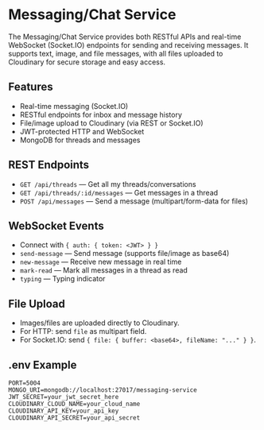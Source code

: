 # Messaging/Chat Service

The Messaging/Chat Service provides both RESTful APIs and real-time WebSocket (Socket.IO) endpoints for sending and receiving messages. It supports text, image, and file messages, with all files uploaded to Cloudinary for secure storage and easy access.

## Features

- Real-time messaging (Socket.IO)
- RESTful endpoints for inbox and message history
- File/image upload to Cloudinary (via REST or Socket.IO)
- JWT-protected HTTP and WebSocket
- MongoDB for threads and messages

## REST Endpoints

- `GET /api/threads` — Get all my threads/conversations
- `GET /api/threads/:id/messages` — Get messages in a thread
- `POST /api/messages` — Send a message (multipart/form-data for files)

## WebSocket Events

- Connect with `{ auth: { token: <JWT> } }`
- `send-message` — Send message (supports file/image as base64)
- `new-message` — Receive new message in real time
- `mark-read` — Mark all messages in a thread as read
- `typing` — Typing indicator

## File Upload

- Images/files are uploaded directly to Cloudinary.
- For HTTP: send `file` as multipart field.
- For Socket.IO: send `{ file: { buffer: <base64>, fileName: "..." } }`.

## .env Example

```
PORT=5004
MONGO_URI=mongodb://localhost:27017/messaging-service
JWT_SECRET=your_jwt_secret_here
CLOUDINARY_CLOUD_NAME=your_cloud_name
CLOUDINARY_API_KEY=your_api_key
CLOUDINARY_API_SECRET=your_api_secret
```